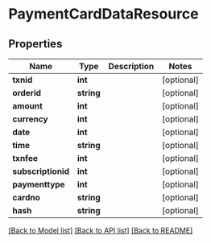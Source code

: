 # PaymentCardDataResource

## Properties
Name | Type | Description | Notes
------------ | ------------- | ------------- | -------------
**txnid** | **int** |  | [optional] 
**orderid** | **string** |  | [optional] 
**amount** | **int** |  | [optional] 
**currency** | **int** |  | [optional] 
**date** | **int** |  | [optional] 
**time** | **string** |  | [optional] 
**txnfee** | **int** |  | [optional] 
**subscriptionid** | **int** |  | [optional] 
**paymenttype** | **int** |  | [optional] 
**cardno** | **string** |  | [optional] 
**hash** | **string** |  | [optional] 

[[Back to Model list]](../README.md#documentation-for-models) [[Back to API list]](../README.md#documentation-for-api-endpoints) [[Back to README]](../README.md)


